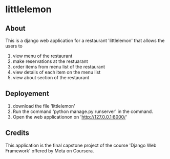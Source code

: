 # littlelemon
## About
This is a django web application for a restaurant 'littlelemon' that allows the users to
1. view menu of the restaurant
2. make reservations at the restuarant
3. order items from menu list of the restaurant
4. view details of each item on the menu list
5. view about section of the restaurant

## Deployement
1. download the file 'littlelemon'
2. Run the command 'python manage.py runserver' in the command.
3. Open the web applicationon on 'http://127.0.0.1:8000/'

## Credits
This application is the final capstone project of the course 'Django Web Framework' offered by Meta on Coursera.
